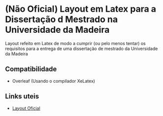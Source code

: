 # (Não Oficial) Layout em Latex para a Dissertação d Mestrado na Universidade da Madeira

Layout refeito em Latex de modo a cumprir (ou pelo menos tentar) os requisitos para a entrega de uma dissertação de mestrado da Universidade da Madeira

## Compatibilidade
 - Overleaf (Usando o compilador XeLatex)

## Links uteis
 - [Layout Oficial](http://uaa.uma.pt/index.php?option=com_docman&task=doc_download&gid=450&Itemid=57&lang=en)